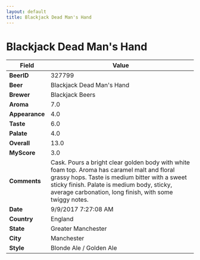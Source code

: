 ```yaml
---
layout: default
title: Blackjack Dead Man's Hand
---
```


# Blackjack Dead Man's Hand

| Field         | Value     |
|---------------|-----------|
| **BeerID** | 327799 |
| **Beer** | Blackjack Dead Man's Hand |
| **Brewer** | Blackjack Beers |
| **Aroma** | 7.0 |
| **Appearance** | 4.0 |
| **Taste** | 6.0 |
| **Palate** | 4.0 |
| **Overall** | 13.0 |
| **MyScore** | 3.0 |
| **Comments** | Cask. Pours a bright clear golden body with white foam top. Aroma has caramel malt and floral grassy hops. Taste is medium bitter with a sweet sticky finish. Palate is medium body, sticky, average carbonation, long finish, with some twiggy notes. |
| **Date** | 9/9/2017 7:27:08 AM |
| **Country** | England |
| **State** | Greater Manchester |
| **City** | Manchester |
| **Style** | Blonde Ale / Golden Ale |
